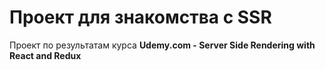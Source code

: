 # Проект для знакомства с SSR

Проект по результатам курса **Udemy.com - Server Side Rendering with React and Redux**

